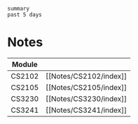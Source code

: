 ```toggl
summary
past 5 days
```

# Notes
| **Module** |                        |
| ---------- | ---------------------- |
| CS2102     | [[Notes/CS2102/index]] |
| CS2105     | [[Notes/CS2105/index]] |
| CS3230     | [[Notes/CS3230/index]] |
| CS3241     | [[Notes/CS3241/index]] |
